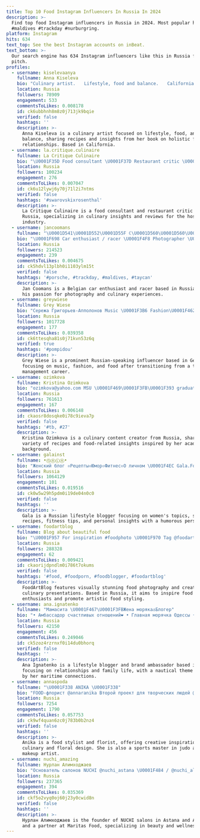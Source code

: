 ```yaml
---
title: Top 10 Food Instagram Influencers In Russia In 2024
description: >-
  Find top food Instagram influencers in Russia in 2024. Most popular hashtags:
  #maldives #trackday #nurburgring.
platform: Instagram
hits: 634
text_top: See the best Instagram accounts on inBeat.
text_bottom: >-
  Our search engine has 634 Instagram influencers like this in Russia for you to
  pitch.
profiles:
  - username: kiselevaanya
    fullname: Anna Kiseleva
    bio: "Culinary artist. ⠀ Lifestyle, food and balance. ⠀ California \U0001F4CD ⠀ Автор книги «Свободные отношения с едой и не только» ⠀ Мои сборники рецептов ↓"
    location: Russia
    followers: 78909
    engagement: 533
    commentsToLikes: 0.008178
    id: ck6ubbhnh8m8z0j713jk9bqie
    verified: false
    hashtags: ''
    description: >-
      Anna Kiseleva is a culinary artist focused on lifestyle, food, and
      balance, sharing recipes and insights from her book on holistic food
      relationships. Based in California.
  - username: la.critique.culinaire
    fullname: La Critique Culinaire
    bio: "\U0001F35D Food consultant \U0001F37D Restaurant critic \U0001F942 Co-owner @weknow_agency_baku \U0001F4E7 info@lacritiqueculinaire.com"
    location: Russia
    followers: 100234
    engagement: 276
    commentsToLikes: 0.007047
    id: ck6u12lywj6y70j71l2i7ntms
    verified: false
    hashtags: '#swarovskixrosenthal'
    description: >-
      La Critique Culinaire is a food consultant and restaurant critic based in
      Russia, specializing in culinary insights and reviews for the hospitality
      industry.
  - username: jancoomans
    fullname: "\U0001D541\U0001D552\U0001D55F ℂ\U0001D560\U0001D560\U0001D55E\U0001D552\U0001D55F\U0001D564"
    bio: "\U0001F698 Car enthusiast / racer \U0001F4F8 Photographer \U0001F37D Foodie \U0001F1E7\U0001F1EA Made in Belgium"
    location: Russia
    followers: 214523
    engagement: 239
    commentsToLikes: 0.004675
    id: ck5hdvl13plbh0i1103ylm15t
    verified: false
    hashtags: '#porsche, #trackday, #maldives, #taycan'
    description: >-
      Jan Coomans is a Belgian car enthusiast and racer based in Russia, sharing
      his passion for photography and culinary experiences.
  - username: greywiese
    fullname: Grey Wiese
    bio: "Сережа Григорьев-Апполонов Music \U0001F3B6 Fashion\U0001F462Food \U0001F957 \U0001F947самый популярный русскоязычный блогер в \U0001F1E9\U0001F1EA бросил карьеру топ-менеджера\U0001F468‍\U0001F4BCради блога и сцены\U0001F468‍\U0001F3A4"
    location: Russia
    followers: 1017728
    engagement: 177
    commentsToLikes: 0.039358
    id: ck6ttesqha81s0j71kvn53z6q
    verified: true
    hashtags: '#pompidou'
    description: >-
      Grey Wiese is a prominent Russian-speaking influencer based in Germany,
      focusing on music, fashion, and food after transitioning from a top
      management career.
  - username: ozimkova
    fullname: Kristina Ozimkova
    bio: "ozimkova@yahoo.com MSU \U0001F469\U0001F3FB‍\U0001F393 graduated \U0001F393 Masters degree'19 \U0001F4DA страница моих рецептов @ozimkova.food"
    location: Russia
    followers: 761613
    engagement: 167
    commentsToLikes: 0.006148
    id: ckaosr8dosqke0i78c9ieva7p
    verified: false
    hashtags: '#tb, #27'
    description: >-
      Kristina Ozimkova is a culinary content creator from Russia, sharing a
      variety of recipes and food-related insights inspired by her academic
      background.
  - username: galainst
    fullname: •ⒼⒶⓁⒶ•
    bio: "Женский блог ▫️Рецепты▫️Юмор▫️Фитнес▫️О личном \U0001F4EC Gala.FoodFit@mail.ru"
    location: Russia
    followers: 1064129
    engagement: 101
    commentsToLikes: 0.019516
    id: ck0w5w29h5pdm0i19de04n0c0
    verified: false
    hashtags: ''
    description: >-
      Gala is a Russian lifestyle blogger focusing on women's topics, sharing
      recipes, fitness tips, and personal insights with a humorous perspective.
  - username: foodartblog
    fullname: Blog about beautiful food
    bio: "\U0001F957 For inspiration #foodphoto \U0001F970 Tag @foodartblog #foodartblog \U0001F4B5 Write to direct for promotion \U0001F63Acreator @kyzmin adm @_katish \U0001F447На развите проекта"
    location: Russia
    followers: 288328
    engagement: 62
    commentsToLikes: 0.009421
    id: ckaorijdpndlm0i786t7okums
    verified: false
    hashtags: '#food, #foodporn, #foodblogger, #foodartblog'
    description: >-
      FoodArtBlog features visually stunning food photography and creative
      culinary presentations. Based in Russia, it aims to inspire food
      enthusiasts and promote artistic food styling.
  - username: ana.ignatenko
    fullname: "Мамасита \U0001F467\U0001F3FBЖена моряка⚓️Блогер"
    bio: "• Амбассадор счастливых отношений❤️ • Главная морячка Одессы • \U0001F48C @ignatenko.cooperation • @mamasita.food.ua"
    location: Russia
    followers: 42150
    engagement: 456
    commentsToLikes: 0.249046
    id: ck5zoz4rzrnxf0i14du0bhorq
    verified: false
    hashtags: ''
    description: >-
      Ana Ignatenko is a lifestyle blogger and brand ambassador based in Russia,
      focusing on relationships and family life, with a nautical theme inspired
      by her maritime connections.
  - username: annaspoda
    fullname: "\U0001F338 ANIKA \U0001F338"
    bio: "FOOD-флорист @annaranika Второй проект для творческих людей @rukodel_nitsa_ Мастер спорта по дзюдо \U0001F94B Гримёр \U0001F469\U0001F3FB‍\U0001F3A8 любитель"
    location: Russia
    followers: 7254
    engagement: 1790
    commentsToLikes: 0.057753
    id: ck9wf4quan6zc0j783b0b2nz4
    verified: false
    hashtags: ''
    description: >-
      Anika is a food stylist and florist, offering creative inspiration for
      culinary and floral design. She is also a sports master in judo and a
      makeup artist.
  - username: nuchi_amazing
    fullname: Нурлан Алимходжаев
    bio: "Основатель салонов NUCHI @nuchi_astana \U0001F484 / @nuchi_almaty \U0001F485\U0001F3FC Партнёр - @maritas_food \U0001F34F \U0001F4CDASTANA & ALMATY"
    location: Russia
    followers: 237365
    engagement: 394
    commentsToLikes: 0.035369
    id: ckf5o2vyq0oj60j23y0cwid8n
    verified: false
    hashtags: ''
    description: >-
      Нурлан Алимходжаев is the founder of NUCHI salons in Astana and Almaty,
      and a partner at Maritas Food, specializing in beauty and wellness.
---
```


